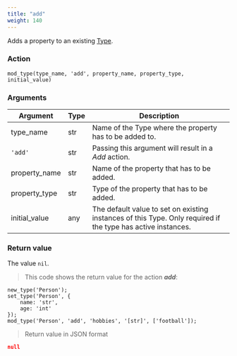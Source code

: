 ```yaml
---
title: "add"
weight: 140
---
```


Adds a property to an existing [Type](../../../data-types/type).

### Action

`mod_type(type_name, 'add', property_name, property_type, initial_value)`

### Arguments

Argument | Type | Description
-------- | ---- | -----------
type_name | str | Name of the Type where the property has to be added to.
`'add'` | str | Passing this argument will result in a *Add* action.
property_name | str | Name of the property that has to be added.
property_type | str | Type of the property that has to be added.
initial_value | any | The default value to set on existing instances of this Type. Only required if the type has active instances.

### Return value

The value `nil`.

> This code shows the return value for the action ***add***:

```thingsdb,json_response
new_type('Person');
set_type('Person', {
    name: 'str',
    age: 'int'
});
mod_type('Person', 'add', 'hobbies', '[str]', ['football']);
```

> Return value in JSON format

```json
null
```
